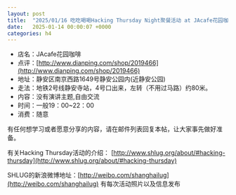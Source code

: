 ```yaml
---
layout: post
title:  "2025/01/16 吃吃喝喝Hacking Thursday Night聚餐活动 at JAcafe花园咖啡"
date:   2025-01-14 00:00:07 +0000
categories: h4
---
```

- 店名：JAcafe花园咖啡
- 点评：[http://www.dianping.com/shop/2019466](http://www.dianping.com/shop/2019466)
- 地址：静安区南京西路1649号静安公园内(近静安公园)
- 走法：地铁2号线静安寺站，4号口出来，左转（不用过马路）约80米。
- 内容：没有演讲主题,自由交流
- 时间：一般19：00~22：00
- 消费：随意

有任何想学习或者愿意分享的内容，请在邮件列表回复本帖，让大家事先做好准备。

有关Hacking Thursday活动的介绍：
[http://www.shlug.org/about/#hacking-thursday](http://www.shlug.org/about/#hacking-thursday)

SHLUG的新浪微博地址：[http://weibo.com/shanghailug](http://weibo.com/shanghailug) 有每次活动照片以及信息发布

